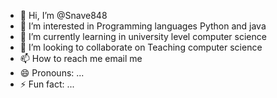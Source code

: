 - 👋 Hi, I’m @Snave848
- 👀 I’m interested in Programming languages Python and java
- 🌱 I’m currently learning in university level computer science 
- 💞️ I’m looking to collaborate on Teaching computer science 
- 📫 How to reach me email me
- 😄 Pronouns: ...
- ⚡ Fun fact: ...

<!---
Snave848/Snave848 is a ✨ special ✨ repository because its `README.md` (this file) appears on your GitHub profile.
You can click the Preview link to take a look at your changes.
--->
